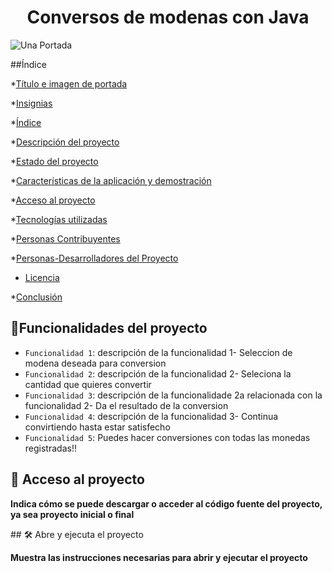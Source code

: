 <h1 align="center"> Conversos de modenas con Java</h1>

![Una Portada](https://github.com/GerlynFP/ConversorDeMonedas/assets/87731796/ad09b8f9-4bbf-45cd-820a-698ddcf834dd)

##Índice

*[Título e imagen de portada](#Título-e-imagen-de-portada)

*[Insignias](#insignias)

*[Índice](#índice)

*[Descripción del proyecto](#descripción-del-proyecto)

*[Estado del proyecto](#Estado-del-proyecto)

*[Características de la aplicación y demostración](#Características-de-la-aplicación-y-demostración)

*[Acceso al proyecto](#acceso-proyecto)

*[Tecnologías utilizadas](#tecnologías-utilizadas)

*[Personas Contribuyentes](#personas-contribuyentes)

*[Personas-Desarrolladores del Proyecto](#personas-desarrolladores)

* [Licencia](#licencia)

*[Conclusión](#conclusión)



## :hammer:Funcionalidades del proyecto

- `Funcionalidad 1`: descripción de la funcionalidad 1- Seleccion de modena deseada para conversion
- `Funcionalidad 2`: descripción de la funcionalidad 2- Seleciona la cantidad que quieres convertir
- `Funcionalidad 3`: descripción de la funcionalidade 2a relacionada con la funcionalidad 2- Da el resultado de la conversion
- `Funcionalidad 4`: descripción de la funcionalidad 3- Continua convirtiendo hasta estar satisfecho
- `Funcionalidad 5`: Puedes hacer conversiones con todas las monedas registradas!!


## 📁 Acceso al proyecto

**Indica cómo se puede descargar o acceder al código fuente del proyecto, ya sea proyecto inicial o final**

\## 🛠️ Abre y ejecuta el proyecto

**Muestra las instrucciones necesarias para abrir y ejecutar el proyecto**
